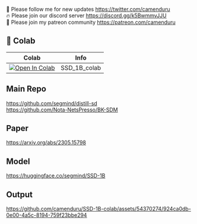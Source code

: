🐣 Please follow me for new updates https://twitter.com/camenduru <br />
🔥 Please join our discord server https://discord.gg/k5BwmmvJJU <br />
🥳 Please join my patreon community https://patreon.com/camenduru <br />

## 🦒 Colab

| Colab | Info
| --- | --- |
[![Open In Colab](https://colab.research.google.com/assets/colab-badge.svg)](https://colab.research.google.com/github/camenduru/SSD-1B-colab/blob/main/SSD_1B_colab.ipynb) | SSD_1B_colab

## Main Repo
https://github.com/segmind/distill-sd <br />
https://github.com/Nota-NetsPresso/BK-SDM <br />

## Paper
https://arxiv.org/abs/2305.15798

## Model
https://huggingface.co/segmind/SSD-1B

## Output

https://github.com/camenduru/SSD-1B-colab/assets/54370274/924ca0db-0e00-4a5c-8194-759f23bbe294

